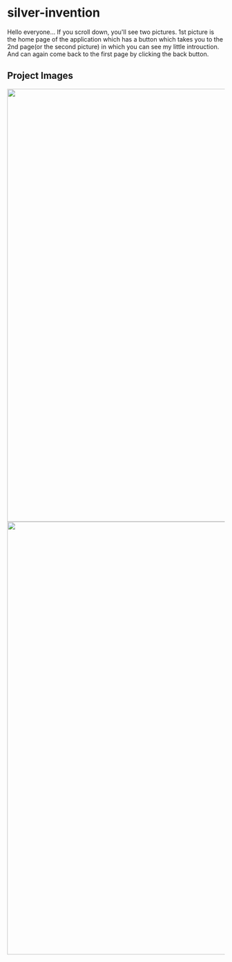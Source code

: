 # silver-invention

Hello everyone...
If you scroll down, you'll see two pictures.
1st picture is the home page of the application which has a button which takes you to the
2nd page(or the second picture) in which you can see my little introuction.
And can again come back to the first page by clicking the back button.

## Project Images

<img src="https://user-images.githubusercontent.com/61787056/77789260-b3a4b300-7088-11ea-835d-f0478adf49f0.jpg" width=600 height=1000> <img src="https://user-images.githubusercontent.com/61787056/77789320-ce772780-7088-11ea-8a6b-f162b3d027ea.jpg" width=600 height=1000>
